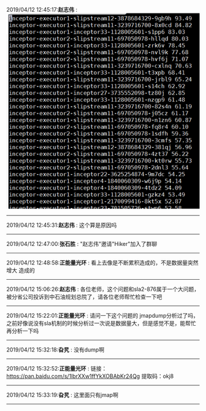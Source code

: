 2019/04/12 12:45:17:**赵志伟** : ![图片如下](ATTACHMENT/1555044304.813894.png)
*******************************************************************************
2019/04/12 12:45:31:**赵志伟** : 这个算是原因吗
*************************************************************************************
2019/04/12 12:47:00:**张石胜** : "赵志伟"邀请"Hiker"加入了群聊
*************************************************************************************
2019/04/12 12:48:58:**正能量光环** : 看上去像是不断累积造成的，不是数据量突然增大 造成的
*************************************************************************************
2019/04/12 15:06:26:**赵志伟** : 各位老师，这个问题和sla2-876属于一个大问题，被分省公司投诉到中石油规划总院了，请各位老师帮忙检查一下吧
*************************************************************************************
2019/04/12 15:22:01:**正能量光环** : 请问一下这个问题的 jmapdump分析过了吗，之前好像说没有sla机制的时候分析过一次说是数据量大，但是感觉不是，能帮忙再分析一下吗
*************************************************************************************
2019/04/12 15:32:18:**旮旯** : 没有dump啊
*************************************************************************************
2019/04/12 15:32:52:**正能量光环** : 链接：https://pan.baidu.com/s/1lbrXXw1ffYkXOBAbKr24Qg 
提取码：okj8 
*************************************************************************************
2019/04/12 15:33:19:**旮旯** : 这里面只有jmap啊
*************************************************************************************
